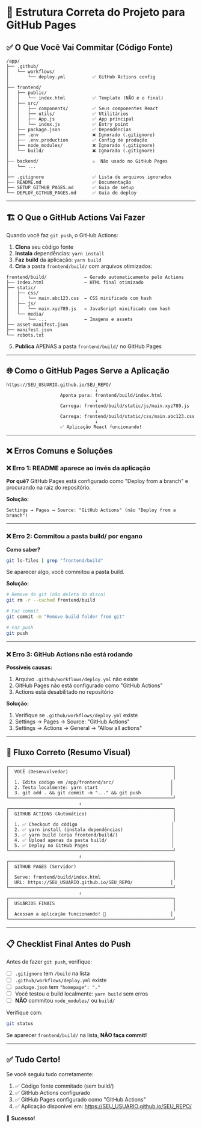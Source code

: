 # 📁 Estrutura Correta do Projeto para GitHub Pages

## ✅ O Que Você Vai Commitar (Código Fonte)

```
/app/
├── .github/
│   └── workflows/
│       └── deploy.yml          ✅ GitHub Actions config
│
├── frontend/
│   ├── public/
│   │   └── index.html          ✅ Template (NÃO é o final)
│   ├── src/
│   │   ├── components/         ✅ Seus componentes React
│   │   ├── utils/              ✅ Utilitários
│   │   ├── App.js              ✅ App principal
│   │   └── index.js            ✅ Entry point
│   ├── package.json            ✅ Dependências
│   ├── .env                    ❌ Ignorado (.gitignore)
│   ├── .env.production         ✅ Config de produção
│   ├── node_modules/           ❌ Ignorado (.gitignore)
│   └── build/                  ❌ Ignorado (.gitignore)
│
├── backend/                    ⚠️  Não usado no GitHub Pages
│   └── ...
│
├── .gitignore                  ✅ Lista de arquivos ignorados
├── README.md                   ✅ Documentação
├── SETUP_GITHUB_PAGES.md       ✅ Guia de setup
└── DEPLOY_GITHUB_PAGES.md      ✅ Guia de deploy
```

---

## 🏗️ O Que o GitHub Actions Vai Fazer

Quando você faz `git push`, o GitHub Actions:

1. **Clona** seu código fonte
2. **Instala** dependências: `yarn install`
3. **Faz build** da aplicação: `yarn build`
4. **Cria** a pasta `frontend/build/` com arquivos otimizados:

```
frontend/build/              ← Gerado automaticamente pelo Actions
├── index.html               ← HTML final otimizado
├── static/
│   ├── css/
│   │   └── main.abc123.css  ← CSS minificado com hash
│   ├── js/
│   │   └── main.xyz789.js   ← JavaScript minificado com hash
│   └── media/
│       └── ...              ← Imagens e assets
├── asset-manifest.json
├── manifest.json
└── robots.txt
```

5. **Publica** APENAS a pasta `frontend/build/` no GitHub Pages

---

## 🌐 Como o GitHub Pages Serve a Aplicação

```
https://SEU_USUARIO.github.io/SEU_REPO/
                                 ↓
                    Aponta para: frontend/build/index.html
                                 ↓
                    Carrega: frontend/build/static/js/main.xyz789.js
                                 ↓
                    Carrega: frontend/build/static/css/main.abc123.css
                                 ↓
                    ✅ Aplicação React funcionando!
```

---

## ❌ Erros Comuns e Soluções

### ❌ Erro 1: README aparece ao invés da aplicação

**Por quê?**
GitHub Pages está configurado como "Deploy from a branch" e procurando na raiz do repositório.

**Solução:**
```
Settings → Pages → Source: "GitHub Actions" (não "Deploy from a branch")
```

---

### ❌ Erro 2: Commitou a pasta build/ por engano

**Como saber?**
```bash
git ls-files | grep "frontend/build"
```

Se aparecer algo, você commitou a pasta build.

**Solução:**
```bash
# Remove do git (não deleta do disco)
git rm -r --cached frontend/build

# Faz commit
git commit -m "Remove build folder from git"

# Faz push
git push
```

---

### ❌ Erro 3: GitHub Actions não está rodando

**Possíveis causas:**
1. Arquivo `.github/workflows/deploy.yml` não existe
2. GitHub Pages não está configurado como "GitHub Actions"
3. Actions está desabilitado no repositório

**Solução:**
1. Verifique se `.github/workflows/deploy.yml` existe
2. Settings → Pages → Source: "GitHub Actions"
3. Settings → Actions → General → "Allow all actions"

---

## 🎯 Fluxo Correto (Resumo Visual)

```
┌─────────────────────────────────────────────────────────────┐
│  VOCÊ (Desenvolvedor)                                       │
│                                                             │
│  1. Edita código em /app/frontend/src/                     │
│  2. Testa localmente: yarn start                           │
│  3. git add . && git commit -m "..." && git push           │
└─────────────────────────────────────────────────────────────┘
                           ↓
┌─────────────────────────────────────────────────────────────┐
│  GITHUB ACTIONS (Automático)                                │
│                                                             │
│  1. ✅ Checkout do código                                   │
│  2. ✅ yarn install (instala dependências)                  │
│  3. ✅ yarn build (cria frontend/build/)                    │
│  4. ✅ Upload apenas da pasta build/                        │
│  5. ✅ Deploy no GitHub Pages                               │
└─────────────────────────────────────────────────────────────┘
                           ↓
┌─────────────────────────────────────────────────────────────┐
│  GITHUB PAGES (Servidor)                                    │
│                                                             │
│  Serve: frontend/build/index.html                           │
│  URL: https://SEU_USUARIO.github.io/SEU_REPO/              │
└─────────────────────────────────────────────────────────────┘
                           ↓
┌─────────────────────────────────────────────────────────────┐
│  USUÁRIOS FINAIS                                            │
│                                                             │
│  Acessam a aplicação funcionando! 🎉                        │
└─────────────────────────────────────────────────────────────┘
```

---

## 📋 Checklist Final Antes do Push

Antes de fazer `git push`, verifique:

- [ ] `.gitignore` tem `/build` na lista
- [ ] `.github/workflows/deploy.yml` existe
- [ ] `package.json` tem `"homepage": "."`
- [ ] Você testou o build localmente: `yarn build` sem erros
- [ ] **NÃO** commitou `node_modules/` ou `build/`

Verifique com:
```bash
git status
```

Se aparecer `frontend/build/` na lista, **NÃO faça commit!**

---

## ✅ Tudo Certo!

Se você seguiu tudo corretamente:

1. ✅ Código fonte commitado (sem build/)
2. ✅ GitHub Actions configurado
3. ✅ GitHub Pages configurado como "GitHub Actions"
4. ✅ Aplicação disponível em: https://SEU_USUARIO.github.io/SEU_REPO/

🎉 **Sucesso!**

